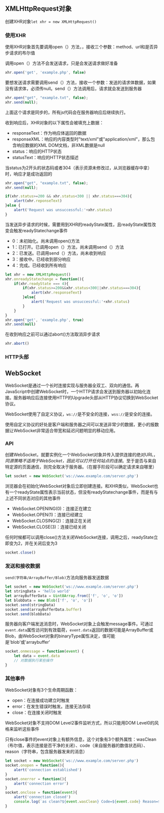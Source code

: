 ## 

## XMLHttpRequest对象

创建XHR对象`let xhr = new XMLHttpRequest()`

### 使用XHR

使用XHR对象首先要调用open（）方法，，接收三个参数：method、url和是否异步请求的布尔值

调用open（）方法不会发送请求，只是会发送请求做好准备

```js
xhr.open('get', 'example.php', false)
```

要想发送请求需要调用send（）方法，接收一个参数：发送的请求体数据，如果没有请求体，必须传null。send（）方法调用后，请求就会发送到服务器

```js
xhr.open("get", "example.txt", false);
xhr.send(null);
```

上面这个请求是同步的，所有js代码会在服务器响应后继续执行。

收到响应后，XHR对象的以下属性会被填充上数据：

- responseText：作为响应体返回的数据
- responseXML：响应的内容类型时"text/xml"或"application/xml"，那么包含响应数据的XML DOM文档，非XML数据是null
- status：响应的HTTP状态
- statusText：响应的HTTP状态描述

当status为2开头的状态码或者304（表示资源未修改过，从浏览器缓存中拿）时，响应才是成功返回的

```js
xhr.open("get", "example.txt", false);
xhr.send(null);

if(xhr.status>=200 && xhr.status<300 || xhr.status===304){
    alert(xhr.reponseText)
}else {
    alert('Request was unsuccessful:'+xhr.status)
}
```

当发送异步请求的时候，需要用到XHR的readyState属性，且readyState属性改变会触发readyStatechange事件

- 0：未初始化。尚未调用open()方法
- 1：已打开。已调用open（）方法，尚未调用send（）方法
- 2：已发送。已调用send（）方法，尚未收到响应
- 3：接收中。已经收到部分响应
- 4：完成。已经收到所有响应

```js
let xhr = new XMLHttpRequest()
xhr.onreadyStatechange = function(){
	if(xhr.readyState === 4){
		if(xhr.status>=200&&xhr.status<300||xhr.status===304){
			alert(xhr.responseText)
		}else{
			alert('Request was unsuccessful:'+xhr.status)
		}
	}
}
xhr.open('get', 'example.php', true)
xhr.send(null)
```

在收到响应之前可以通过abort()方法取消异步请求

```js
xhr.abort()
```

### HTTP头部



## WebSocket

WebSocket是通过一个长时连接实现与服务器全双工、双向的通信。再JavaScript中创建WebSocket时，一个HTTP请求会发送到服务器以初始化连接。服务器响应后连接使用HTTP的Upgrade头部从HTTP协议切换到WebSocket协议。  

WebSocket使用了自定义协议，`ws://`是不安全的连接，`wss://`是安全的连接。

使用自定义协议的好处是客户端和服务器之间可以发送非常少的数据，更小的报数据让WebSocket非常适合带宽和延迟问题明显的移动应用。  

### API

创建WebSocket，就要实例化一个WebSocket对象并传入提供连接的绝对URL，*同源策略不适用于WebSocket，因此可以打开任何站点的连接*。至于是否与来自特定源的页面通信，则完全取决于服务器。（在握手阶段可以确定请求来自哪里）

```js
let socket = new WebSocket('ws://www.example.com/server.php')
```

浏览器会在初始化WebSocket对象后立即创建连接。和XHR类似，WebSocket也有一个readyState属性表示当前状态，但没有readyStatechange事件，而是有与上述不同状态对应的其他事件

- WebSocket.OPENING(0)：连接正在建立
- WebSocket.OPEN(1)：连接已经建立
- WebSocket.CLOSING(2)：连接正在关闭
- WebSocket.CLOSE(3)：连接已经关闭

任何时候都可以调用close()方法关闭WebSocket连接，调用之后，readyState立即变为2，并在关闭后变为3

```js
socket.close()
```

### 发送和接收数据

`send(字符串/ArrayBuffer/Blob)`方法向服务器发送数据

```js
let socket = new WebSocket('ws://www.example.com/server.php')
let stringData = 'hello world'
let arrayBufferData = Uint8Array.from(['f', 'o', 'o'])
let blobData = new Blob(['f', 'o', 'o'])
socket.send(stringData)
socket.send(arrayBufferData.buffer)
socket.send(blobData)
```

服务器向客户端发送消息时，WebSocket对象上会触发message事件。可通过`event.data`属性访问到有效载荷，`event.data`返回的数据可能是ArrayBuffer或Blob，由WebSocket对象的binaryType属性决定，值可能是'blob'或'arraybuffer'

```js
socket.onmessage = function(event) {
    let data = event.data
    // 对数据执行某些操作
}
```

### 其他事件

WebSocket对象有3个生命周期函数：

- open：在连接成功建立时触发
- error：在发生错误时触发。连接无法存续
- close：在连接关闭时触发

WebSocket对象不支持DOM Level2事件监听方式，所以只能用DOM Level0的风格来监听这些事件

只有close事件的event对象上有额外信息，这个对象有3个额外属性：wasClean（布尔值，表示连接是否干净的关闭）、code（来自服务器的数值状态码）、reason（字符串，包含服务器发来的消息）

```js
let socket = new WebSocket('ws://www.example.com/server.php')
socket.onopen = function(){
    alert('connection established')
}
socket.onerror = function(){
    alert('connection error')
}
socket.onclose = function(event){
    alert('connection closed')
    console.log(`as clean?${event.wasClean} Code=${event.code} Reason=${event.readon}`)
}
```

